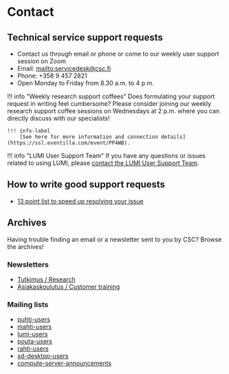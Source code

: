 # Contact

## Technical service support requests

* Contact us through email or phone or come to our weekly user support session on Zoom
* Email: <mailto:servicedesk@csc.fi>
* Phone: +358 9 457 2821
* Open Monday to Friday from 8.30 a.m. to 4 p.m.

!!! info "Weekly research support coffees"
    Does formulating your support request in writing feel cumbersome? Please consider
    joining our weekly research support coffee sessions on Wednesdays at 2 p.m. where
    you can directly discuss with our specialists!

    !!! info-label
        [See here for more information and connection details](https://ssl.eventilla.com/event/PP4WB).

!!! info "LUMI User Support Team"
    If you have any questions or issues related to using LUMI, please
    [contact the LUMI User Support Team](https://lumi-supercomputer.eu/user-support/need-help/).

## How to write good support requests

* [13 point list to speed up resolving your issue](./support-howto.md)

## Archives

Having trouble finding an email or a newsletter sent to you by CSC? Browse the archives!

### Newsletters

* [Tutkimus / Research](archives/tutkimus-research.md)
* [Asiakaskoulutus / Customer training](archives/asiakaskoulutus-customer-training.md)

### Mailing lists

* [puhti-users](archives/puhti-users.md)
* [mahti-users](archives/mahti-users.md)
* [lumi-users](archives/lumi-users.md)
* [pouta-users](archives/pouta-users.md)
* [rahti-users](archives/rahti-users.md)
* [sd-desktop-users](archives/sd-desktop-users.md)
* [compute-server-announcements](archives/compute-server-announcements.md)
